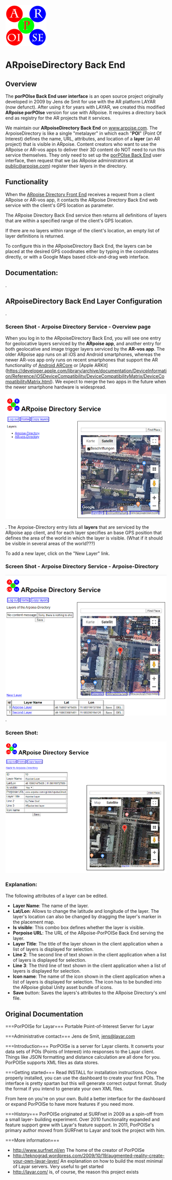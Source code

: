 ![ARpoise Logo](/images/arpoise_logo_rgb-128.png)
# ARpoiseDirectory Back End

## Overview
The **porPOIse Back End user interface** is an open source project originally developed in 2009 by Jens de Smit for use with the AR platform LAYAR (now defunct). After using it for years with LAYAR, we created this modified **ARpoise porPOIse** version for use with ARpoise. It requires a directory back end as registry for the AR projects that it services.

We maintain our **ARpoiseDirectory Back End** on www.arpoise.com. The ArpoiseDirectory is like a single "metalayer" in which each 
"**POI**" (Point Of Interest) defines the name, URL, attributes, and location of a **layer** (an AR project) that is visible in ARpoise.
Content creators who want to use the ARpoise or AR-vos apps to deliver their 3D content do NOT need to run this service themselves. They only need to set up the [porPOIse Back End](https://github.com/ARPOISE/ARpoise/blob/master/php/porpoise/README.md) user interface, then request that we (as ARpoise administrators at public@arpoise.com) register their layers in the directory.

## Functionality
When the [ARpoise Directory Front End](https://github.com/ARPOISE/ARpoise/tree/master/ArpoiseDirectory#arpoisedirectory) receives a request from a client ARpoise or AR-vos app, it contacts the ARpoise Directory Back End web service with the client's GPS location as parameter. 

The ARpoise Directory Back End service then returns all definitions of layers that are within a specified range of the client's GPS location.

If there are no layers within range of the client's location, an empty list of layer definitions is returned.

To configure this in the ARpoiseDirectory Back End, the layers can be placed at the desired GPS coodinates either by typing in the coordinates directly, or with a Google Maps based click-and-drag web interface.

## Documentation:

.
## ARpoiseDirectory Back End Layer Configuration

.
### Screen Shot - Arpoise Directory Service - Overview page

When you log in to the ARpoiseDirectory Back End, you will see one entry for geolocative layers serviced by the **ARpoise 
app**, and another entry for both geolocative and image trigger layers serviced by the **AR-vos app**. The older ARpoise 
app runs on all iOS and Android smartphones, whereas the newer AR-vos app only runs on recent smartphones that support the 
AR functionality of [Android ARCore](https://developers.google.com/ar/discover/supported-devices) or [Apple ARKit]
(https://developer.apple.com/library/archive/documentation/DeviceInformation/Reference/iOSDeviceCompatibility/DeviceCompatibilityMatrix/DeviceCompatibilityMatrix.html). We expect to merge the two apps in the future when the newer smartphone 
hardware is widespread.

![DirectoryImg0](/images/Directory0.png)

.
The Arpoise-Directory entry lists all **layers** that are serviced by the ARpoise app client, and for each layer specifies an base GPS position that defines the area of the world in which the layer is visible. (What if it should be visible in several areas of the world???)

To add a new layer, click on the "New Layer" link.

### Screen Shot - Arpoise Directory Service - Arpoise-Directory

![DirectoryImg0a](/images/Directory0a.png)
.
### Screen Shot:
![DirectoryImg1](/images/Directory1.png)
### Explanation:
The following attributes of a layer can be edited.
* **Layer Name**: The name of the layer.
* **Lat/Lon**: Allows to change the latitude and longitude of the layer. The layer's location can also be changed by dragging the layer's marker in the placement map.
* **Is visible**: This combo box defines whether the layer is visible.
* **Porpoise URL**: The URL of the ARpoise-PorPOISe Back End serving the layer.
* **Layer Title**: The title of the layer shown in the client application when a list of layers is displayed for selection.
* **Line 2**: The second line of text shown in the client application when a list of layers is displayed for selection.
* **Line 3**: The third line of text shown in the client application when a list of layers is displayed for selection.
* **Icon name**: The name of the icon shown in the client application when a list of layers is displayed for selection. The icon has to be bundled into the ARpoise global Unity asset bundle of icons.
* **Save** button: Saves the layers's attributes to the ARpoise Directory's xml file.

## Original Documentation

===PorPOISe for Layar===
Portable Point-of-Interest Server for Layar

===Administrative contact===
Jens de Smit, jens@layar.com

===Introduction===
PorPOISe is a server for Layar clients. It converts your data sets of POIs
(Points of Interest) into responses to the Layar client. Things like JSON
formatting and distance calculation are all done for you. PorPOISe supports
XML files as data stores.

===Getting started===
Read INSTALL for installation instructions. Once properly installed, you can
use the dashboard to create your first POIs. The interface is pretty spartan
but this will generate correct output format. Study the format if you intend to
generate your own XML files.

From here on you're on your own. Build a better interface for the dashboard or
expand PorPOISe to have more features if you need more.

===History===
PorPOISe originated at SURFnet in 2009 as a spin-off from a small layer-
building experiment. Over 2010 functionality expanded and feature support
grew with Layar's feature support. In 2011, PorPOISe's primary author moved
from SURFnet to Layar and took the project with him.

===More information===
  * http://www.surfnet.nl/en The home of the creator of PorPOISe
  * http://teknograd.wordpress.com/2009/10/19/augmented-reality-create-your-own-layar-layer/ An explanation on how to build the most minimal of Layar servers. Very useful to get started
  * http://layar.com/ is, of course, the reason this project exists
